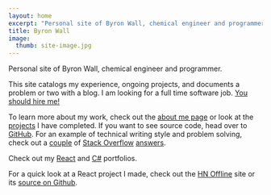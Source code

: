 ```yaml
---
layout: home
excerpt: "Personal site of Byron Wall, chemical engineer and programmer."
title: Byron Wall
image:
  thumb: site-image.jpg
---
```


Personal site of Byron Wall, chemical engineer and programmer.

This site catalogs my experience, ongoing projects, and documents a problem or two with a blog. I am looking for a full time software job. [You should hire me!](/assets/resume_byron_wall.pdf)

To learn more about my work, check out the [about me page](/about) or look at the [projects](/projects) I have completed. If you want to see source code, head over to [GitHub](http://github.com/byronwall). For an example of technical writing style and problem solving, check out a [couple](http://stackoverflow.com/questions/30547953/split-rows-that-have-multiline-text-and-single-line-text) of [Stack Overflow](http://stackoverflow.com/questions/30805665/how-to-create-a-dynamic-table-in-excel/30808646#30808646) [answers](http://stackoverflow.com/questions/30764752/change-value-in-adjacent-cell-via-click-vba-right/30766351#30766351).

Check out my [React](/project/react-portfolio/) and [C#](/project/c-sharp/) portfolios.

For a quick look at a React project I made, check out the [HN Offline](https://hn.byroni.us) site or its [source on Github](https://github.com/byronwall/hn-client).
